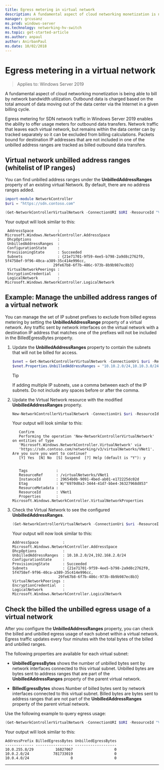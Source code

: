 ```yaml
---
title: Egress metering in virtual network
description: A fundamental aspect of cloud networking monetization is network bandwidth egress. For example - outbound Data transfers In Microsoft Azure business model. Outbound data is charged based on the total amount of data moving out of the Azure datacenters via the Internet in a given billing cycle.
manager: grcusanz
ms.prod: windows-server
ms.technology: networking-hv-switch
ms.topic: get-started-article
ms.author: anpaul
author: AnirbanPaul
ms.date: 10/02/2018
---
```


# Egress metering in a virtual network

>Applies to: Windows Server 2019


A fundamental aspect of cloud networking monetization is being able to bill by network bandwidth utilization. Outbound data is charged based on the total amount of data moving out of the data center via the Internet in a given billing cycle.

Egress metering for SDN network traffic in Windows Server 2019 enables the ability to offer usage meters for outbound data transfers. Network traffic that leaves each virtual network, but remains within the data center can by tracked separately so it  can be excluded from billing calculations. Packets bound for destination IP addresses that are not included in one of the unbilled address ranges are tracked as billed outbound data transfers.

## Virtual network unbilled address ranges (whitelist of IP ranges)

You can find unbilled address ranges under the **UnbilledAddressRanges** property of an existing virtual Network. By default, there are no address ranges added.

   ```PowerShell
   import-module NetworkController
   $uri = "https://sdn.contoso.com"

   (Get-NetworkControllerVirtualNetwork -ConnectionURI $URI -ResourceId "VNet1").properties
   ```

Your output will look similar to this:
   ```
    AddressSpace           : Microsoft.Windows.NetworkController.AddressSpace
    DhcpOptions            :
    UnbilledAddressRanges  :
    ConfigurationState     :
    ProvisioningState      : Succeeded
    Subnets                : {21e71701-9f59-4ee5-b798-2a9d8c2762f0, 5f4758ef-9f96-40ca-a389-35c414e996cc,
                         29fe67b8-6f7b-486c-973b-8b9b987ec8b3}
    VirtualNetworkPeerings :
    EncryptionCredential   :
    LogicalNetwork         : Microsoft.Windows.NetworkController.LogicalNetwork
   ```


## Example: Manage the unbilled address ranges of a virtual network

You can manage the set of IP subnet prefixes to exclude from billed egress metering by setting the **UnbilledAddressRange** property of a virtual network.  Any traffic sent by network interfaces on the virtual network with a destination IP address that matches one of the prefixes will not be included in the BilledEgressBytes property.

1.  Update the **UnbilledAddressRanges** property to contain the subnets that will not be billed for access.

    ```PowerShell
    $vnet = Get-NetworkControllerVirtualNetwork -ConnectionUri $uri -ResourceID "VNet1"
    $vnet.Properties.UnbilledAddressRanges = "10.10.2.0/24,10.10.3.0/24"
    ```

    >[!TIP]
    >If adding multiple IP subnets, use a comma between each of the IP subnets.  Do not include any spaces before or after the comma.

2.  Update the Virtual Network resource with the modified **UnbilledAddressRanges** property.

    ```PowerShell
    New-NetworkControllerVirtualNetwork -ConnectionUri $uri -ResourceId "VNet1" -Properties $unbilled.Properties -PassInnerException
    ```

    Your output will look similar to this:
      ```
         Confirm
         Performing the operation 'New-NetworkControllerVirtualNetwork' on entities of type
         'Microsoft.Windows.NetworkController.VirtualNetwork' via
         'https://sdn.contoso.com/networking/v3/virtualNetworks/VNet1'. Are you sure you want to continue?
         [Y] Yes  [N] No  [S] Suspend  [?] Help (default is "Y"): y


         Tags             :
         ResourceRef      : /virtualNetworks/VNet1
         InstanceId       : 29654b0b-9091-4bed-ab01-e172225dc02d
         Etag             : W/"6970d0a3-3444-41d7-bbe4-36327968d853"
         ResourceMetadata :
         ResourceId       : VNet1
         Properties       : Microsoft.Windows.NetworkController.VirtualNetworkProperties
      ```


3. Check the Virtual Network to see the configured **UnbilledAddressRanges**.

   ```PowerShell
   (Get-NetworkControllerVirtualNetwork -ConnectionUri $uri -ResourceID "VNet1").properties
   ```

   Your output will now look similar to this:
   ```
   AddressSpace           : Microsoft.Windows.NetworkController.AddressSpace
   DhcpOptions            :
   UnbilledAddressRanges  : 10.10.2.0/24,192.168.2.0/24
   ConfigurationState     :
   ProvisioningState      : Succeeded
   Subnets                : {21e71701-9f59-4ee5-b798-2a9d8c2762f0, 5f4758ef-9f96-40ca-a389-35c414e996cc,
                        29fe67b8-6f7b-486c-973b-8b9b987ec8b3}
   VirtualNetworkPeerings :
   EncryptionCredential   :
   LogicalNetwork         : Microsoft.Windows.NetworkController.LogicalNetwork
   ```

## Check the billed the unbilled egress usage of a virtual network

After you configure the **UnbilledAddressRanges** property, you can check the billed and unbilled egress usage of each subnet within a virtual network. Egress traffic updates every four minutes with the total bytes of the billed and unbilled ranges.

The following properties are available for each virtual subnet:

-   **UnbilledEgressBytes** shows the number of unbilled bytes sent by network interfaces connected to this virtual subnet. Unbilled bytes are bytes sent to address ranges that are part of the **UnbilledAddressRanges** property of the parent virtual network.

-   **BilledEgressBytes** shows Number of billed bytes sent by network interfaces connected to this virtual subnet. Billed bytes are bytes sent to address ranges that are not part of the **UnbilledAddressRanges** property of the parent virtual network.

Use the following example to query egress usage:

```PowerShell
(Get-NetworkControllerVirtualNetwork -ConnectionURI $URI -ResourceId "VNet1").properties.subnets.properties | ft AddressPrefix,BilledEgressBytes,UnbilledEgressBytes
```

Your output will look similar to this:
```
AddressPrefix BilledEgressBytes UnbilledEgressBytes
------------- ----------------- -------------------
10.0.255.8/29          16827067                   0
10.0.2.0/24           781733019                   0
10.0.4.0/24                   0                   0
```


---
